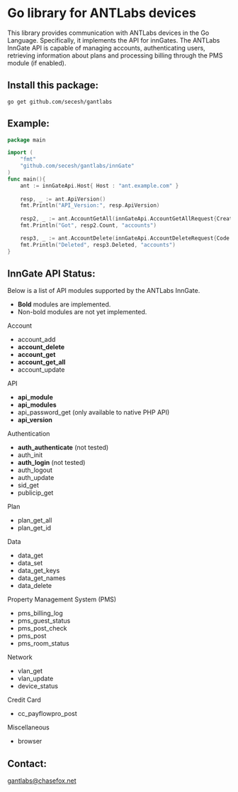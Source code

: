 Go library for ANTLabs devices
==============================

This library provides communication with ANTLabs devices in the Go Language.
Specifically, it implements the API for innGates.  The ANTLabs InnGate API
is capable of managing accounts, authenticating users, retrieving information
about plans and processing billing through the PMS module (if enabled).

Install this package:
---------------------

    go get github.com/secesh/gantlabs

Example:
--------

````go
package main

import (
    "fmt"
    "github.com/secesh/gantlabs/innGate"
)
func main(){    
    ant := innGateApi.Host{ Host : "ant.example.com" }
    
    resp, _ := ant.ApiVersion()
    fmt.Println("API_Version:", resp.ApiVersion)
    
    resp2, _ := ant.AccountGetAll(innGateApi.AccountGetAllRequest{Creator : "admin"})
    fmt.Println("Got", resp2.Count, "accounts")

    resp3, _ := ant.AccountDelete(innGateApi.AccountDeleteRequest{Code : []string{"abc123", "def456"}})
    fmt.Println("Deleted", resp3.Deleted, "accounts")
}
````
InnGate API Status:
-------
Below is a list of API modules supported by the ANTLabs InnGate.
  * **Bold** modules are implemented.
  * Non-bold modules are not yet implemented.

Account
  * account_add
  * **account_delete**
  * **account_get**
  * **account_get_all**
  * account_update
  
API
  * **api_module**
  * **api_modules**
  * api_password_get (only available to native PHP API)
  * **api_version**
  
Authentication
  * **auth_authenticate** (not tested)
  * auth_init
  * **auth_login** (not tested)
  * auth_logout
  * auth_update
  * sid_get
  * publicip_get
  
Plan
  * plan_get_all
  * plan_get_id
  
Data
  * data_get
  * data_set
  * data_get_keys
  * data_get_names
  * data_delete
  
Property Management System (PMS)
  * pms_billing_log
  * pms_guest_status
  * pms_post_check
  * pms_post
  * pms_room_status
  
Network
  * vlan_get
  * vlan_update
  * device_status
  
Credit Card
  * cc_payflowpro_post
  
Miscellaneous
  * browser

Contact:
--------

gantlabs@chasefox.net